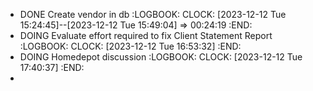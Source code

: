 - DONE Create vendor in db
  :LOGBOOK:
  CLOCK: [2023-12-12 Tue 15:24:45]--[2023-12-12 Tue 15:49:04] =>  00:24:19
  :END:
- DOING Evaluate effort required to fix Client Statement Report
  :LOGBOOK:
  CLOCK: [2023-12-12 Tue 16:53:32]
  :END:
- DOING Homedepot discussion
  :LOGBOOK:
  CLOCK: [2023-12-12 Tue 17:40:37]
  :END:
-